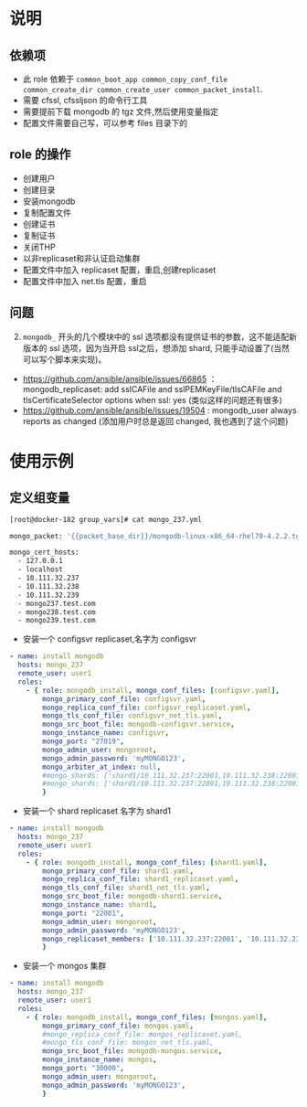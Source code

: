# 说明
## 依赖项
* 此 role 依赖于 `common_boot_app common_copy_conf_file common_create_dir common_create_user common_packet_install`.
* 需要 cfssl, cfssljson 的命令行工具
* 需要提前下载 mongodb 的 tgz 文件,然后使用变量指定
* 配置文件需要自己写，可以参考 files 目录下的

## role 的操作
* 创建用户
* 创建目录
* 安装mongodb
* 复制配置文件
* 创建证书
* 复制证书
* 关闭THP
* 以非replicaset和非认证启动集群
* 配置文件中加入 replicaset 配置，重启,创建replicaset
* 配置文件中加入 net.tls 配置，重启

## 问题
2. `mongodb_` 开头的几个模块中的 ssl 选项都没有提供证书的参数，这不能适配新版本的 ssl 选项，因为当开启 ssl之后，想添加 shard, 只能手动设置了(当然可以写个脚本来实现)。 

* https://github.com/ansible/ansible/issues/66865 ： mongodb_replicaset: add sslCAFile and sslPEMKeyFile/tlsCAFile and tlsCertificateSelector options when ssl: yes (类似这样的问题还有很多)
* https://github.com/ansible/ansible/issues/19504 : mongodb_user always reports as changed (添加用户时总是返回 changed, 我也遇到了这个问题)


# 使用示例
## 定义组变量
```bash
[root@docker-182 group_vars]# cat mongo_237.yml 

mongo_packet: '{{packet_base_dir}}/mongodb-linux-x86_64-rhel70-4.2.2.tgz'

mongo_cert_hosts:
  - 127.0.0.1
  - localhost
  - 10.111.32.237
  - 10.111.32.238
  - 10.111.32.239
  - mongo237.test.com
  - mongo238.test.com
  - mongo239.test.com
```

* 安装一个 configsvr replicaset,名字为 configsvr
```yaml
- name: install mongodb
  hosts: mongo_237
  remote_user: user1
  roles:
    - { role: mongodb_install, mongo_conf_files: [configsvr.yaml], 
        mongo_primary_conf_file: configsvr.yaml,
        mongo_replica_conf_file: configsvr_replicaset.yaml,
        mongo_tls_conf_file: configsvr_net_tls.yaml,
        mongo_src_boot_file: mongodb-configsvr.service,
        mongo_instance_name: configsvr,
        mongo_port: "27019",
        mongo_admin_user: mongoroot,
        mongo_admin_password: 'myMONGO123',
        mongo_arbiter_at_index: null,
        #mongo_shards: ['shard1/10.111.32.237:22001,10.111.32.238:22001,10.111.32.239:22001']
        #mongo_shards: ['shard1/10.111.32.237:22001,10.111.32.238:22001,10.111.32.239:22001', 'shard2/10.111.32.237:22002,10.111.32.238:22002,10.111.32.239:22002']
        }

```

* 安装一个 shard replicaset 名字为 shard1
```yaml
- name: install mongodb
  hosts: mongo_237
  remote_user: user1
  roles:
    - { role: mongodb_install, mongo_conf_files: [shard1.yaml], 
        mongo_primary_conf_file: shard1.yaml,
        mongo_replica_conf_file: shard1_replicaset.yaml,
        mongo_tls_conf_file: shard1_net_tls.yaml,
        mongo_src_boot_file: mongodb-shard1.service,
        mongo_instance_name: shard1,
        mongo_port: "22001",
        mongo_admin_user: mongoroot,
        mongo_admin_password: 'myMONGO123',
        mongo_replicaset_members: ['10.111.32.237:22001', '10.111.32.238:22001', '10.111.32.239:22001']
        }
```
* 安装一个 mongos 集群
```yaml
- name: install mongodb
  hosts: mongo_237
  remote_user: user1
  roles:
    - { role: mongodb_install, mongo_conf_files: [mongos.yaml], 
        mongo_primary_conf_file: mongos.yaml,
        #mongo_replica_conf_file: mongos_replicaset.yaml,
        #mongo_tls_conf_file: mongos_net_tls.yaml,
        mongo_src_boot_file: mongodb-mongos.service,
        mongo_instance_name: mongos,
        mongo_port: "30000",
        mongo_admin_user: mongoroot,
        mongo_admin_password: 'myMONGO123',
        }
```
